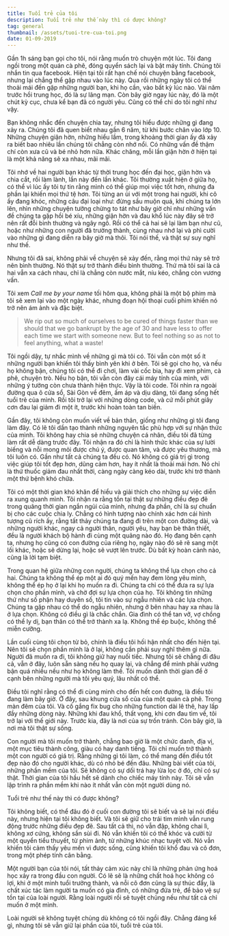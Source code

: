 ```yaml
---
title: Tuổi trẻ của tôi
description: Tuổi trẻ như thế này thì có được không?
tag: general
thumbnail: /assets/tuoi-tre-cua-toi.png
date: 01-09-2019
---
```

Gần 1h sáng bạn gọi cho tôi, nói rằng muốn trò chuyện một lúc. Tôi đang ngồi trong một quán cà phê, đóng quyển sách lại và bật máy tính. Chúng tôi nhắn tin qua facebook. Hiện tại tôi rất hạn chế nói chuyện bằng facebook, nhưng lại chẳng thể gặp nhau vào lúc này. Qua rồi những ngày tôi có thể thoải mái đến gặp những người bạn, khi họ cần, vào bất kỳ lúc nào. Vài năm trước hồi trung học, đó là sự lãng mạn. Còn bây giờ ngay lúc này, đó là một chút kỳ cục, chưa kể bạn đã có người yêu. Cũng có thể chỉ do tôi nghĩ như vậy.

Bạn không nhắc đến chuyện chia tay, nhưng tôi hiểu được những gì đang xảy ra. Chúng tôi đã quen biết nhau gần 6 năm, từ khi bước chân vào lớp 10. Những chuyện giận hờn, những hiểu lầm, trong khoảng thời gian ấy đã xảy ra biết bao nhiêu lần chúng tôi chẳng còn nhớ nổi. Có những vấn đề thậm chí còn xưa cũ và bé nhỏ hơn nữa. Khác chăng, mỗi lần giận hờn ở hiện tại là một khả năng sẽ xa nhau, mãi mãi.

Tôi nhớ về hai người bạn khác từ thời trung học đến đại học, giận hờn và chia cắt, rồi làm lành, lần này đến lần khác. Tôi thường xuất hiện ở giữa họ, có thể vì lúc ấy tôi tự tin rằng mình có thể giúp mọi việc tốt hơn, nhưng đa phần lại khiến mọi thứ tệ hơn. Tôi từng an ủi với một trong hai người, khi cô ấy đang khóc, những câu đại loại như: đừng sầu muộn quá, khi chúng ta lớn lên, nhìn những chuyện tưởng chừng to tát như bây giờ chỉ như những vấn đề chúng ta gặp hồi bé xíu, những giận hờn và đau khổ lúc này đây sẽ trở nên rất đỗi bình thường và ngây ngô. Rồi có thể cả hai sẽ lại làm bạn như cũ, hoặc như những con người đã trưởng thành, cùng nhau nhớ lại và phì cười vào những gì đang diễn ra bây giờ mà thôi. Tôi nói thế, và thật sự suy nghĩ như thế.

Nhưng tôi đã sai, không phải về chuyện sẽ xảy đến, rằng mọi thứ này sẽ trở nên bình thường. Nó thật sự trở thành điều bình thường. Thứ mà tôi sai là cả hai vẫn xa cách nhau, chỉ là chẳng còn nước mắt, níu kéo, chẳng còn vương vấn.

Tôi xem _Call me by your name_ tối hôm qua, không phải là một bộ phim mà tôi sẽ xem lại vào một ngày khác, nhưng đoạn hội thoại cuối phim khiến nó trở nên ám ảnh và đặc biệt.

> We rip out so much of ourselves to be cured of things faster than we should that we go bankrupt by the age of 30 and have less to offer each time we start with someone new. But to feel nothing so as not to feel anything, what a waste!

Tôi ngồi dậy, tự nhắc mình về những gì mà tôi có. Tôi vẫn còn một số ít những người bạn khiến tôi thấy bình yên khi ở bên. Tôi sẽ gọi cho họ, và nếu họ không bận, chúng tôi có thể đi chơi, làm vài cốc bia, hay đi xem phim, cà phê, chuyện trò. Nếu họ bận, tôi vẫn còn đây cái máy tính của mình, với những ý tưởng còn chưa thành hiện thực. Vậy là tôi code. Tôi nhìn ra ngoài đường qua ô cửa sổ, Sài Gòn về đêm, ấm áp và dịu dàng, tôi đang sống hết tuổi trẻ của mình. Rồi tôi trở lại với những dòng code, và cứ mỗi phút giây cơn đau lại giảm đi một ít, trước khi hoàn toàn tan biến.

Gần đây, tôi không còn muốn viết về bản thân, giống như những gì tôi đang làm đây. Có lẽ tôi dần tạo thành những nguyên tắc phù hợp với sự nhận thức của mình. Tôi không hay chia sẻ những chuyện cá nhân, điều tôi đã từng làm rất dễ dàng trước đây. Tôi nhận ra đó chỉ là hình thức khác của sự lười biếng và nỗi mong mỏi được chú ý, được quan tâm, và được yêu thương, mà tôi luôn có. Gần như tất cả chúng ta đều có. Nó không có giá trị gì trong việc giúp tôi tốt đẹp hơn, dũng cảm hơn, hay ít nhất là thoải mái hơn. Nó chỉ là thứ thuốc giảm đau nhất thời, càng ngày càng kéo dài, trước khi trở thành một thứ bệnh khó chữa.

Tôi có một thời gian khó khăn để hiểu và giải thích cho những sự việc diễn ra xung quanh mình. Tôi nhận ra rằng tồn tại thật sự những điều đẹp đẽ trong quãng thời gian ngắn ngủi của mình, nhưng đa phần, chỉ là sự chuẩn bị cho các cuộc chia ly. Chẳng có hình tượng nào chính xác hơn cái hình tượng cũ rích ấy, rằng tất thảy chúng ta đang đi trên một con đường dài, và những người khác, ngay cả người thân, người yêu, hay bạn bè thân thiết, đều là người khách bộ hành đi cùng một quãng nào đó. Họ đang bên cạnh ta, nhưng họ cũng có con đường của riêng họ, ngày nào đó sẽ rẽ sang một lối khác, hoặc sẽ dừng lại, hoặc sẽ vượt lên trước. Dù bất kỳ hoàn cảnh nào, cũng là lời tạm biệt.

Trong quan hệ giữa những con người, chúng ta không thể lựa chọn cho cả hai. Chúng ta không thể ép một ai đó quý mến hay đem lòng yêu mình, không thể ép họ ở lại khi họ muốn ra đi. Chúng ta chỉ có thể đưa ra sự lựa chọn cho phần mình, và chờ đợi sự lựa chọn của họ. Tôi không tin những thứ như số phận hay duyên số, tôi tin vào sự ngẫu nhiên và các lựa chọn. Chúng ta gặp nhau có thể do ngẫu nhiên, nhưng ở bên nhau hay xa nhau là ở lựa chọn. Không có điều gì là chắc chắn. Gia đình có thể tan vỡ, vợ chồng có thể ly dị, bạn thân có thể trở thành xa lạ. Không thể ép buộc, không thể miễn cưỡng.

Lần cuối cùng tôi chọn từ bỏ, chính là điều tôi hối hận nhất cho đến hiện tại. Nên tôi sẽ chọn phần mình là ở lại, không cần phải suy nghĩ thêm gì nữa. Người đã muốn ra đi, tôi không giữ hay nuối tiếc. Nhưng tôi sẽ chẳng đi đâu cả, vẫn ở đây, luôn sẵn sàng nếu họ quay lại, và chẳng để mình phải vướng bận quá nhiều nếu như họ không làm thế. Tôi muốn dành thời gian để ở cạnh bên những người mà tôi yêu quý, lâu nhất có thể.

Điều tôi nghĩ rằng có thể đi cùng mình cho đến hết con đường, là điều tôi đang làm bây giờ. Ở đây, sau khung cửa sổ của của một quán cà phê. Trong màn đêm của tôi. Và cố gắng fix bug cho những function dài lê thê, hay lấp đầy những dòng này. Những khi đau khổ, thất vọng, khi cơn đau tìm về, tôi trở lại với thế giới này. Trước kia, đây là nơi của sự trốn tránh. Còn bây giờ, là nơi mà tôi thật sự sống.

Con người mà tôi muốn trở thành, chẳng bao giờ là một chức danh, địa vị, một mục tiêu thành công, giàu có hay danh tiếng. Tôi chỉ muốn trở thành một con người có giá trị. Rằng những gì tôi làm, có thể mang đến điều tốt đẹp nào đó cho người khác, dù có nhỏ bé đến đâu. Những bài viết của tôi, những phần mềm của tôi. Sẽ không có sự dối trá hay lừa lọc ở đó, chỉ có sự thật. Thời gian của tôi hầu hết sẽ dành cho chiếc máy tính này. Tôi sẽ vẫn lập trình ra phần mềm khi nào ít nhất vẫn còn một người dùng nó.

Tuổi trẻ như thế này thì có được không?

Tôi không biết, có thể đâu đó ở cuối con đường tôi sẽ biết và sẽ lại nói điều này, nhưng hiện tại tôi không biết. Và tôi sẽ giữ cho trái tim mình vẫn rung động trước những điều đẹp đẽ. Sau tất cả thì, nó vẫn đập, không chai lì, không xơ cứng, không sần sùi đi. Nó vẫn khiến tôi có thể khóc và cười từ một quyển tiểu thuyết, từ phim ảnh, từ những khúc nhạc tuyệt vời. Nó vẫn khiến tôi cảm thấy yêu mến vì được sống, cũng khiến tôi khổ đau và cô đơn, trong một phép tính cân bằng.

Một người bạn của tôi nói, tất thảy cảm xúc này chỉ là những phản ứng hoá học xảy ra trong đầu con người. Có lẽ sẽ là những chất hoá học không có lợi, khi ở một mình tuổi trưởng thành, và nỗi cô đơn cũng là sự thúc đẩy, là chất xúc tác làm người ta muốn có gia đình, có những đứa trẻ, để bảo vệ sự tồn tại của loài người. Rằng loài người rồi sẽ tuyệt chủng nếu như tất cả chỉ muốn ở một mình.

Loài người sẽ không tuyệt chủng dù không có tôi ngồi đây. Chẳng đáng kể gì, nhưng tôi sẽ vẫn giữ lại phần của tôi, tuổi trẻ của tôi.
